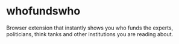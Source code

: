 # whofundswho
Browser extension that instantly shows you who funds the experts, politicians, think tanks and other institutions you are reading about.
